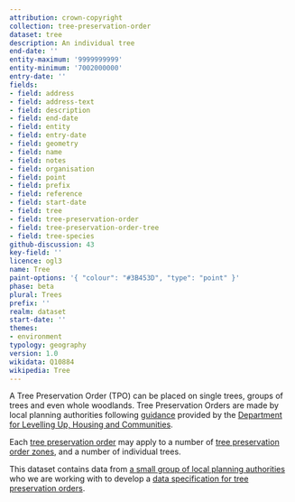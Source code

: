```yaml
---
attribution: crown-copyright
collection: tree-preservation-order
dataset: tree
description: An individual tree
end-date: ''
entity-maximum: '9999999999'
entity-minimum: '7002000000'
entry-date: ''
fields:
- field: address
- field: address-text
- field: description
- field: end-date
- field: entity
- field: entry-date
- field: geometry
- field: name
- field: notes
- field: organisation
- field: point
- field: prefix
- field: reference
- field: start-date
- field: tree
- field: tree-preservation-order
- field: tree-preservation-order-tree
- field: tree-species
github-discussion: 43
key-field: ''
licence: ogl3
name: Tree
paint-options: '{ "colour": "#3B453D", "type": "point" }'
phase: beta
plural: Trees
prefix: ''
realm: dataset
start-date: ''
themes:
- environment
typology: geography
version: 1.0
wikidata: Q10884
wikipedia: Tree
---
```


A Tree Preservation Order (TPO) can be placed on single trees, groups of trees and even whole woodlands. Tree Preservation Orders are made by local planning authorities following [guidance](https://www.gov.uk/guidance/tree-preservation-orders-and-trees-in-conservation-areas) provided by the [Department for Levelling Up, Housing and Communities](https://www.gov.uk/government/organisations/department-for-levelling-up-housing-and-communities).

Each [tree preservation order](/dataset/tree-preservation-order) may apply to a number of [tree preservation order zones](/dataset/tree-preservation-order-zone), and a number of individual trees.

This dataset contains data from [a small group of local planning authorities](/about/) who we are working with to develop a [data specification for tree preservation orders](https://www.digital-land.info/guidance/specifications/tree-preservation-order).
